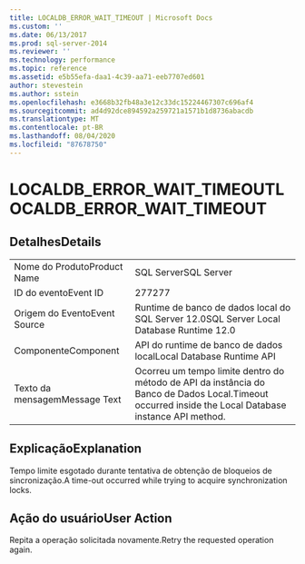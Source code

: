 ```yaml
---
title: LOCALDB_ERROR_WAIT_TIMEOUT | Microsoft Docs
ms.custom: ''
ms.date: 06/13/2017
ms.prod: sql-server-2014
ms.reviewer: ''
ms.technology: performance
ms.topic: reference
ms.assetid: e5b55efa-daa1-4c39-aa71-eeb7707ed601
author: stevestein
ms.author: sstein
ms.openlocfilehash: e3668b32fb48a3e12c33dc15224467307c696af4
ms.sourcegitcommit: ad4d92dce894592a259721a1571b1d8736abacdb
ms.translationtype: MT
ms.contentlocale: pt-BR
ms.lasthandoff: 08/04/2020
ms.locfileid: "87678750"
---
```

# <a name="localdb_error_wait_timeout"></a><span data-ttu-id="c3fb9-102">LOCALDB_ERROR_WAIT_TIMEOUT</span><span class="sxs-lookup"><span data-stu-id="c3fb9-102">LOCALDB_ERROR_WAIT_TIMEOUT</span></span>
    
## <a name="details"></a><span data-ttu-id="c3fb9-103">Detalhes</span><span class="sxs-lookup"><span data-stu-id="c3fb9-103">Details</span></span>  
  
|||  
|-|-|  
|<span data-ttu-id="c3fb9-104">Nome do Produto</span><span class="sxs-lookup"><span data-stu-id="c3fb9-104">Product Name</span></span>|<span data-ttu-id="c3fb9-105">SQL Server</span><span class="sxs-lookup"><span data-stu-id="c3fb9-105">SQL Server</span></span>|  
|<span data-ttu-id="c3fb9-106">ID do evento</span><span class="sxs-lookup"><span data-stu-id="c3fb9-106">Event ID</span></span>|<span data-ttu-id="c3fb9-107">277</span><span class="sxs-lookup"><span data-stu-id="c3fb9-107">277</span></span>|  
|<span data-ttu-id="c3fb9-108">Origem do Evento</span><span class="sxs-lookup"><span data-stu-id="c3fb9-108">Event Source</span></span>|<span data-ttu-id="c3fb9-109">Runtime de banco de dados local do SQL Server 12.0</span><span class="sxs-lookup"><span data-stu-id="c3fb9-109">SQL Server Local Database Runtime 12.0</span></span>|  
|<span data-ttu-id="c3fb9-110">Componente</span><span class="sxs-lookup"><span data-stu-id="c3fb9-110">Component</span></span>|<span data-ttu-id="c3fb9-111">API do runtime de banco de dados local</span><span class="sxs-lookup"><span data-stu-id="c3fb9-111">Local Database Runtime API</span></span>|  
|<span data-ttu-id="c3fb9-112">Texto da mensagem</span><span class="sxs-lookup"><span data-stu-id="c3fb9-112">Message Text</span></span>|<span data-ttu-id="c3fb9-113">Ocorreu um tempo limite dentro do método de API da instância do Banco de Dados Local.</span><span class="sxs-lookup"><span data-stu-id="c3fb9-113">Timeout occurred inside the Local Database instance API method.</span></span>|  
  
## <a name="explanation"></a><span data-ttu-id="c3fb9-114">Explicação</span><span class="sxs-lookup"><span data-stu-id="c3fb9-114">Explanation</span></span>  
 <span data-ttu-id="c3fb9-115">Tempo limite esgotado durante tentativa de obtenção de bloqueios de sincronização.</span><span class="sxs-lookup"><span data-stu-id="c3fb9-115">A time-out occurred while trying to acquire synchronization locks.</span></span>  
  
## <a name="user-action"></a><span data-ttu-id="c3fb9-116">Ação do usuário</span><span class="sxs-lookup"><span data-stu-id="c3fb9-116">User Action</span></span>  
 <span data-ttu-id="c3fb9-117">Repita a operação solicitada novamente.</span><span class="sxs-lookup"><span data-stu-id="c3fb9-117">Retry the requested operation again.</span></span>  
  
  
